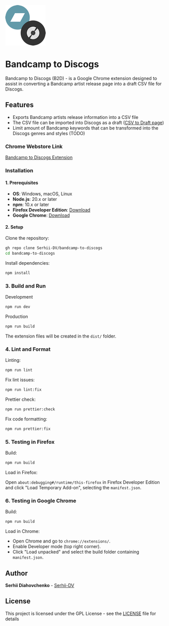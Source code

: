 ![Bandcanmp to Discogs](https://github.com/Serhii-DV/bandcamp-to-discogs/blob/main/images/b2d_logo_128.png?raw=true)

# Bandcamp to Discogs

Bandcamp to Discogs (B2D) - is a Google Chrome extension designed to assist in converting a Bandcamp artist release page into a draft CSV file for Discogs.

## Features

* Exports Bandcamp artists release information into a CSV file
* The CSV file can be imported into Discogs as a draft ([CSV to Draft page](https://www.discogs.com/release/csv_to_draft))
* Limit amount of Bandcamp keywords that can be transformed into the Discogs genres and styles (TODO)

### Chrome Webstore Link

[Bandcamp to Discogs Extension](https://chrome.google.com/webstore/detail/bandcamp-to-discogs-b2d/hipnkehalkffbdjnbbeoefmoondaciok)

### Installation

#### 1. Prerequisites

* **OS**: Windows, macOS, Linux
* **Node.js**: 20.x or later
* **npm**: 10.x or later
* **Firefox Developer Edition**: [Download](https://www.mozilla.org/en-US/firefox/developer/)
* **Google Chrome**: [Download](https://www.google.com/chrome/)

#### 2. Setup

Clone the repository:

```bash
gh repo clone Serhii-DV/bandcamp-to-discogs
cd bandcamp-to-discogs
```

Install dependencies:

```bash
npm install
```

### 3. Build and Run

Development

```bash
npm run dev
```

Production

```bash
npm run build
```

The extension files will be created in the `dist/` folder.

### 4. Lint and Format

Linting:

```bash
npm run lint
```

Fix lint issues:

```bash
npm run lint:fix
```

Prettier check:

```bash
npm run prettier:check
```

Fix code formatting:

```bash
npm run prettier:fix
```

### 5. Testing in Firefox

Build:

```bash
npm run build
```

Load in Firefox:

Open `about:debugging#/runtime/this-firefox` in Firefox Developer Edition and click "Load Temporary Add-on", selecting the `manifest.json`.

### 6. Testing in Google Chrome

Build:

```bash
npm run build
```

Load in Chrome:

* Open Chrome and go to `chrome://extensions/`.
* Enable Developer mode (top right corner).
* Click "Load unpacked" and select the build folder containing `manifest.json`.

## Author

**Serhii Diahovchenko** - [Serhii-DV](https://github.com/Serhii-DV)

## License

This project is licensed under the GPL License - see the [LICENSE](LICENSE) file for details
